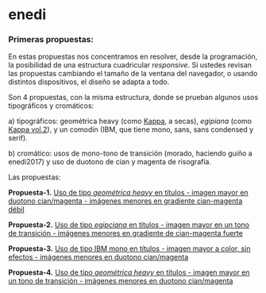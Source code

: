 # enedi

### Primeras propuestas:

En estas propuestas nos concentramos en resolver, desde la programación, la posibilidad de una estructura cuadricular *responsive*. Si ustedes revisan las propuestas cambiando el tamaño de la ventana del navegador, o usando distintos dispositivos, el diseño se adapta a todo.

Son 4 propuestas, con la misma estructura, donde se prueban algunos usos tipográficos y cromáticos: 

a) tipográficos: geométrica heavy (como [Kappa](https://www.wtypefoundry.com/kappa), a secas), *egipiana* (como [Kappa vol.2](https://www.wtypefoundry.com/kappa-vol-2)), y un comodín (IBM, que tiene mono, sans, sans condensed y serif).

b) cromático: usos de mono-tono de transición (morado, haciendo guiño a enedi2017) y uso de duotono de cian y magenta de risografía.

Las propuestas:

**Propuesta-1.** [Uso de tipo *geométrica heavy* en títulos - imagen mayor en duotono cian/magenta - imágenes menores en gradiente cian-magenta débil](https://facoasecas.github.io/enedi/propuesta-1/)

**Propuesta-2.** [Uso de tipo *egipciana* en títulos - imagen mayor en un tono de transición - imágenes menores en gradiente de cian-magenta fuerte](https://facoasecas.github.io/enedi/propuesta-2/)

**Propuesta-3.** [Uso de tipo IBM mono en títulos - imagen mayor a color, sin efectos - imágenes menores en duotono cian/magenta](https://facoasecas.github.io/enedi/propuesta-3/)

**Propuesta-4.** [Uso de tipo *geométrica heavy* en títulos - imagen mayor en un tono de transición - imágenes menores en duotono cian/magenta](https://facoasecas.github.io/enedi/propuesta-4/)
